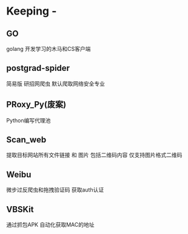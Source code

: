 # Keeping - 

## GO

golang 开发学习的木马和CS客户端

## postgrad-spider

简易版 研招网爬虫 默认爬取网络安全专业

## PRoxy_Py(废案)

Python编写代理池

## Scan_web

提取目标网站所有文件链接 和 图片 包括二维码内容 仅支持图片格式二维码

## Weibu

微步过反爬虫和拖拽验证码 获取auth认证

## VBSKit

通过抓包APK 自动化获取MAC的地址
